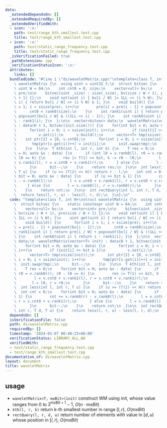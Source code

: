 ```yaml
---
data:
  _extendedDependsOn: []
  _extendedRequiredBy: []
  _extendedVerifiedWith:
  - icon: ':x:'
    path: test/range_kth_smallest.test.cpp
    title: test/range_kth_smallest.test.cpp
  - icon: ':x:'
    path: test/static_range_frequency.test.cpp
    title: test/static_range_frequency.test.cpp
  _isVerificationFailed: true
  _pathExtension: cpp
  _verificationStatusIcon: ':x:'
  attributes:
    links: []
  bundledCode: "#line 1 \"ds/waveletMatrix.cpp\"\ntemplate<class T, int H>\nstruct\
    \ waveletMatrix {\n  using uint = uint32_t;\n  struct bitvec {\n    static constexpr\
    \ uint W = 64;\n    int cnt0 = 0, size;\n    vector<ull> bv;\n    vector<int>\
    \ pre;\n\n    bitvec(uint _size) : size(_size), bv(size / W + 1), pre(size / W\
    \ + 1) {};\n    void set(uint i) { bv[i / W] |= 1LL << (i % W); }\n    uint get(uint\
    \ i) { return bv[i / W] >> (i % W) & 1; }\n    void build() {\n      for(int i\
    \ = 1; i < ssize(pre); i++)\n        pre[i] = pre[i - 1] + popcount(bv[i - 1]);\n\
    \      cnt0 = rank0(size);\n    }\n    int rank1(uint i) { return pre[i / W] +\
    \ popcount(bv[i / W] & ((1LL << i) - 1)); }\n    int rank0(uint i) { return i\
    \ - rank1(i); }\n  };\n\n  vector<bitvec> data;\n  waveletMatrix(vector<T> init)\
    \ : data(H + 1, bitvec(init.size())) {\n    for(int bit = H; auto &v : data) {\n\
    \      for(int i = 0; i < ssize(init); i++)\n        if (init[i] >> bit & 1)\n\
    \          v.set(i);\n      v.build();\n      vector<T> tmp(ssize(init));\n  \
    \    int ptr[2] = {0, v.cnt0};\n      for(int i = 0; i < ssize(init); i++)\n \
    \       tmp[ptr[v.get(i)]++] = init[i];\n      init.swap(tmp);\n      bit--;\n\
    \    }\n  }\n\n  T kth(int l, int r, int k) {\n    T res = 0;\n    for(int bit\
    \ = H; auto &v : data) {\n      if (int l0 = v.rank0(l), r0 = v.rank0(r); r0 -\
    \ l0 <= k) {\n        res |= T(1) << bit, k -= r0 - l0;\n        l = v.cnt0 +\
    \ v.rank1(l), r = v.cnt0 + v.rank1(r);\n      } else {\n        l = l0, r = r0;\n\
    \      }\n      bit--;\n    }\n    return res;\n  }\n\n  int less(int l, int r,\
    \ T u) {\n    if (u >= (T(2) << H)) return r - l;\n    int cnt = 0;\n    for(int\
    \ bit = H; auto &v : data) {\n      if (u >> bit & 1) {\n        cnt += v.rank0(r)\
    \ - v.rank0(l);\n        l = v.cnt0 + v.rank1(l), r = v.cnt0 + v.rank1(r);\n \
    \     } else {\n        l = v.rank0(l), r = v.rank0(r);\n      }\n      bit--;\n\
    \    }\n    return cnt;\n  }\n\n  int rectQuery(int l, int r, T d, T u) {\n  \
    \  return less(l, r, u) - less(l, r, d);\n  }\n};\n"
  code: "template<class T, int H>\nstruct waveletMatrix {\n  using uint = uint32_t;\n\
    \  struct bitvec {\n    static constexpr uint W = 64;\n    int cnt0 = 0, size;\n\
    \    vector<ull> bv;\n    vector<int> pre;\n\n    bitvec(uint _size) : size(_size),\
    \ bv(size / W + 1), pre(size / W + 1) {};\n    void set(uint i) { bv[i / W] |=\
    \ 1LL << (i % W); }\n    uint get(uint i) { return bv[i / W] >> (i % W) & 1; }\n\
    \    void build() {\n      for(int i = 1; i < ssize(pre); i++)\n        pre[i]\
    \ = pre[i - 1] + popcount(bv[i - 1]);\n      cnt0 = rank0(size);\n    }\n    int\
    \ rank1(uint i) { return pre[i / W] + popcount(bv[i / W] & ((1LL << i) - 1));\
    \ }\n    int rank0(uint i) { return i - rank1(i); }\n  };\n\n  vector<bitvec>\
    \ data;\n  waveletMatrix(vector<T> init) : data(H + 1, bitvec(init.size())) {\n\
    \    for(int bit = H; auto &v : data) {\n      for(int i = 0; i < ssize(init);\
    \ i++)\n        if (init[i] >> bit & 1)\n          v.set(i);\n      v.build();\n\
    \      vector<T> tmp(ssize(init));\n      int ptr[2] = {0, v.cnt0};\n      for(int\
    \ i = 0; i < ssize(init); i++)\n        tmp[ptr[v.get(i)]++] = init[i];\n    \
    \  init.swap(tmp);\n      bit--;\n    }\n  }\n\n  T kth(int l, int r, int k) {\n\
    \    T res = 0;\n    for(int bit = H; auto &v : data) {\n      if (int l0 = v.rank0(l),\
    \ r0 = v.rank0(r); r0 - l0 <= k) {\n        res |= T(1) << bit, k -= r0 - l0;\n\
    \        l = v.cnt0 + v.rank1(l), r = v.cnt0 + v.rank1(r);\n      } else {\n \
    \       l = l0, r = r0;\n      }\n      bit--;\n    }\n    return res;\n  }\n\n\
    \  int less(int l, int r, T u) {\n    if (u >= (T(2) << H)) return r - l;\n  \
    \  int cnt = 0;\n    for(int bit = H; auto &v : data) {\n      if (u >> bit &\
    \ 1) {\n        cnt += v.rank0(r) - v.rank0(l);\n        l = v.cnt0 + v.rank1(l),\
    \ r = v.cnt0 + v.rank1(r);\n      } else {\n        l = v.rank0(l), r = v.rank0(r);\n\
    \      }\n      bit--;\n    }\n    return cnt;\n  }\n\n  int rectQuery(int l,\
    \ int r, T d, T u) {\n    return less(l, r, u) - less(l, r, d);\n  }\n};\n"
  dependsOn: []
  isVerificationFile: false
  path: ds/waveletMatrix.cpp
  requiredBy: []
  timestamp: '2024-03-07 00:40:25+08:00'
  verificationStatus: LIBRARY_ALL_WA
  verifiedWith:
  - test/static_range_frequency.test.cpp
  - test/range_kth_smallest.test.cpp
documentation_of: ds/waveletMatrix.cpp
layout: document
title: waveletMatrix
---
```


## usage

- `waveletMatrix<T, mxBit>(init)` construct WM using init, whose value ranges from $0$ to $2^{\text{mxBit} + 1} - 1$, $O(n \cdot mxBit)$
- `kth(l, r, k)` return k-th smallest number in range $[l, r)$, $O(mxBit)$
- `rectQuery(l, r, d, u)` return number of elements with value in $[d, u)$ whose position in $[l, r)$, $O(mxBit)$
